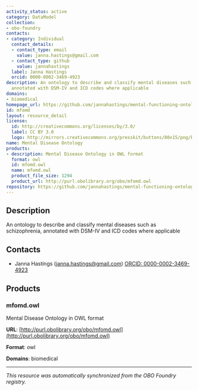 ```yaml
---
activity_status: active
category: DataModel
collection:
- obo-foundry
contacts:
- category: Individual
  contact_details:
  - contact_type: email
    value: janna.hastings@gmail.com
  - contact_type: github
    value: jannahastings
  label: Janna Hastings
  orcid: 0000-0002-3469-4923
description: An ontology to describe and classify mental diseases such as schizophrenia,
  annotated with DSM-IV and ICD codes where applicable
domains:
- biomedical
homepage_url: https://github.com/jannahastings/mental-functioning-ontology
id: mfomd
layout: resource_detail
license:
  id: http://creativecommons.org/licenses/by/3.0/
  label: CC BY 3.0
  logo: http://mirrors.creativecommons.org/presskit/buttons/80x15/png/by.png
name: Mental Disease Ontology
products:
- description: Mental Disease Ontology in OWL format
  format: owl
  id: mfomd.owl
  name: mfomd.owl
  product_file_size: 1294
  product_url: http://purl.obolibrary.org/obo/mfomd.owl
repository: https://github.com/jannahastings/mental-functioning-ontology
---
```

## Description

An ontology to describe and classify mental diseases such as schizophrenia, annotated with DSM-IV and ICD codes where applicable

## Contacts

- Janna Hastings (janna.hastings@gmail.com) [ORCID: 0000-0002-3469-4923](https://orcid.org/0000-0002-3469-4923)

## Products

### mfomd.owl

Mental Disease Ontology in OWL format

**URL**: [http://purl.obolibrary.org/obo/mfomd.owl](http://purl.obolibrary.org/obo/mfomd.owl)

**Format**: owl

**Domains**: biomedical

---

*This resource was automatically synchronized from the OBO Foundry registry.*